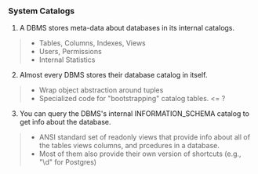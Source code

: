 ### System Catalogs

1) A DBMS stores meta-data about databases in its internal catalogs.

> - Tables, Columns, Indexes, Views
> - Users, Permissions
> - Internal Statistics

2) Almost every DBMS stores their database catalog in itself.

> - Wrap object abstraction around tuples
> - Specialized code for "bootstrapping" catalog tables. <= ?

3) You can query the DBMS's internal INFORMATION_SCHEMA catalog to get info about the database.

> - ANSI standard set of readonly views that provide info about all of the tables views columns, and prcedures in a database.
> - Most of them also provide their own version of shortcuts (e.g., "\d" for Postgres)
